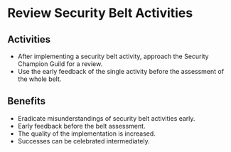 # Review Security Belt Activities

## Activities

- After implementing a security belt activity, approach the Security Champion Guild for a review.
- Use the early feedback of the single activity before the assessment of the whole belt.

## Benefits

- Eradicate misunderstandings of security belt activities early.
- Early feedback before the belt assessment.
- The quality of the implementation is increased.
- Successes can be celebrated intermediately.
